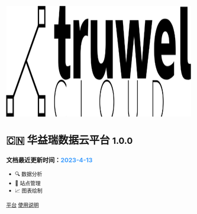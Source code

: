 <!-- _coverpage.md -->

<!-- ![logo](_media/cover.png) -->
<img src="_media/default-monochrome-black.svg" width = "500" height = "300"  />

# :cn: 华益瑞数据云平台 <small>1.0.0</small>

### 文档最近更新时间：<font color=#409EFF>2023-4-13</font>

- :mag: 数据分析 
- :house_with_garden: 站点管理 
- :chart_with_upwards_trend: 图表绘制

[平台](https://www.truwelcloud.com/)
[使用说明](#快速了解)